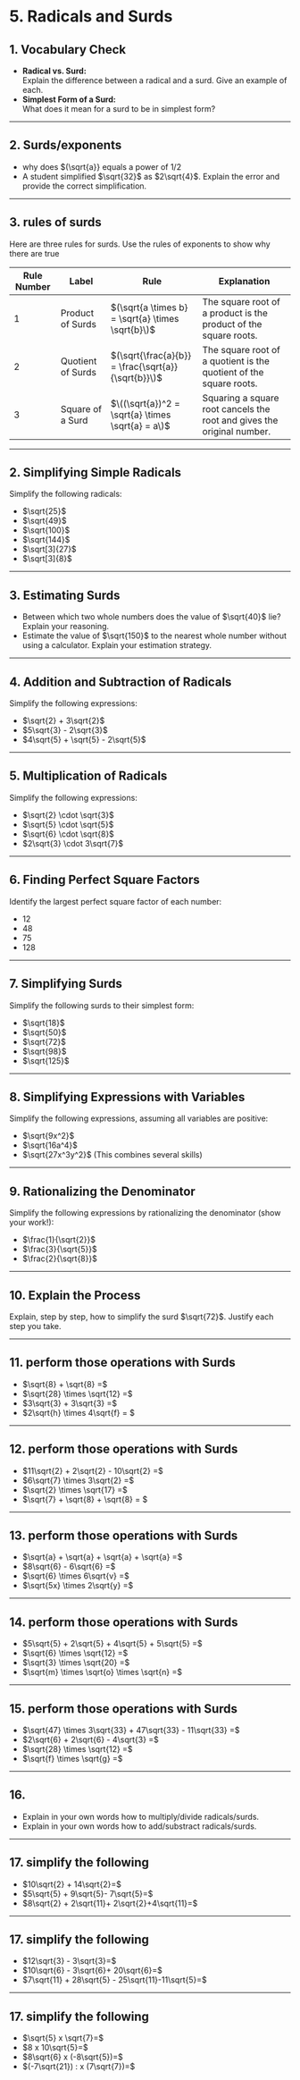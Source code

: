 # 5. Radicals and Surds

## 1. Vocabulary Check
- **Radical vs. Surd:**  
  Explain the difference between a radical and a surd. Give an example of each.
- **Simplest Form of a Surd:**  
  What does it mean for a surd to be in simplest form?

---

## 2. Surds/exponents 

- why does $(\sqrt{a}} equals a power of 1/2
- A student simplified $\sqrt{32}$ as $2\sqrt{4}$. Explain the error and provide the correct simplification.

---

## 3. rules of surds 

Here are three rules for surds. Use the rules of exponents to show why there are true 


| Rule Number | Label                       | Rule                                   | Explanation                                    |
|-------------|-----------------------------|---------------------------------------|------------------------------------------------|
| 1           | Product of Surds           | $(\sqrt{a \times b} = \sqrt{a} \times \sqrt{b}\)$ | The square root of a product is the product of the square roots. |
| 2           | Quotient of Surds          | $(\sqrt{\frac{a}{b}} = \frac{\sqrt{a}}{\sqrt{b}}\)$ | The square root of a quotient is the quotient of the square roots. |
| 3           | Square of a Surd           | $\((\sqrt{a})^2 = \sqrt{a} \times \sqrt{a} = a\)$ | Squaring a square root cancels the root and gives the original number. |

---

## 2. Simplifying Simple Radicals
Simplify the following radicals:

- $\sqrt{25}$  
- $\sqrt{49}$  
- $\sqrt{100}$  
- $\sqrt{144}$  
- $\sqrt[3]{27}$  
- $\sqrt[3]{8}$  

---

## 3. Estimating Surds
- Between which two whole numbers does the value of $\sqrt{40}$ lie? Explain your reasoning.  
- Estimate the value of $\sqrt{150}$ to the nearest whole number without using a calculator. Explain your estimation strategy.  

---

## 4. Addition and Subtraction of Radicals
Simplify the following expressions:

- $\sqrt{2} + 3\sqrt{2}$  
- $5\sqrt{3} - 2\sqrt{3}$  
- $4\sqrt{5} + \sqrt{5} - 2\sqrt{5}$  

---

## 5. Multiplication of Radicals
Simplify the following expressions:

- $\sqrt{2} \cdot \sqrt{3}$  
- $\sqrt{5} \cdot \sqrt{5}$  
- $\sqrt{6} \cdot \sqrt{8}$  
- $2\sqrt{3} \cdot 3\sqrt{7}$  

---

## 6. Finding Perfect Square Factors
Identify the largest perfect square factor of each number:

- $12$  
- $48$  
- $75$  
- $128$  

---

## 7. Simplifying Surds
Simplify the following surds to their simplest form:

- $\sqrt{18}$  
- $\sqrt{50}$  
- $\sqrt{72}$  
- $\sqrt{98}$  
- $\sqrt{125}$  

---

## 8. Simplifying Expressions with Variables
Simplify the following expressions, assuming all variables are positive:

- $\sqrt{9x^2}$  
- $\sqrt{16a^4}$  
- $\sqrt{27x^3y^2}$ (This combines several skills)  

---

## 9. Rationalizing the Denominator
Simplify the following expressions by rationalizing the denominator (show your work!):

- $\frac{1}{\sqrt{2}}$  
- $\frac{3}{\sqrt{5}}$  
- $\frac{2}{\sqrt{8}}$  

---

## 10. Explain the Process
Explain, step by step, how to simplify the surd $\sqrt{72}$. Justify each step you take.

---

## 11. perform those operations with Surds 
- $\sqrt{8} + \sqrt{8} =$
- $\sqrt{28} \times \sqrt{12} =$
- $3\sqrt{3} + 3\sqrt{3} =$
- $2\sqrt{h} \times 4\sqrt{f} = $

---
## 12. perform those operations with Surds 
- $11\sqrt{2} + 2\sqrt{2} - 10\sqrt{2} =$
- $6\sqrt{7} \times 3\sqrt{2} =$
- $\sqrt{2} \times \sqrt{17} =$
- $\sqrt{7} + \sqrt{8} + \sqrt{8} = $

---
## 13. perform those operations with Surds 
- $\sqrt{a} + \sqrt{a} + \sqrt{a} + \sqrt{a} =$
- $8\sqrt{6} - 6\sqrt{6} =$
- $\sqrt{6} \times 6\sqrt{v} =$
- $\sqrt{5x} \times 2\sqrt{y} =$

---
## 14. perform those operations with Surds 
- $5\sqrt{5} + 2\sqrt{5} + 4\sqrt{5} + 5\sqrt{5} =$
- $\sqrt{6} \times \sqrt{12} =$
- $\sqrt{3} \times \sqrt{20} =$
- $\sqrt{m} \times \sqrt{o} \times \sqrt{n} =$

---
## 15. perform those operations with Surds 
- $\sqrt{47} \times 3\sqrt{33} + 47\sqrt{33} - 11\sqrt{33} =$
- $2\sqrt{6} + 2\sqrt{6} - 4\sqrt{3} =$
- $\sqrt{28} \times \sqrt{12} =$
- $\sqrt{f} \times \sqrt{g} =$

---
## 16. 
- Explain in your own words how to multiply/divide radicals/surds.
- Explain in your own words how to add/substract radicals/surds.  

---
## 17. simplify the following 
- $10\sqrt{2} + 14\sqrt{2}=$
- $5\sqrt{5} + 9\sqrt{5}- 7\sqrt{5}=$
- $8\sqrt{2} + 2\sqrt{11}+ 2\sqrt{2}+4\sqrt{11}=$

---
## 17. simplify the following 
- $12\sqrt{3} - 3\sqrt{3}=$
- $10\sqrt{6} - 3\sqrt{6}+ 20\sqrt{6}=$
- $7\sqrt{11} + 28\sqrt{5} - 25\sqrt{11}-11\sqrt{5}=$

---
## 17. simplify the following 
- $\sqrt{5} x \sqrt{7}=$
- $8 x 10\sqrt{5}=$
- $8\sqrt{6} x (-8\sqrt{5})=$
- $(-7\sqrt{21}) : x (7\sqrt{7})=$

  

  





